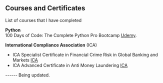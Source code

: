 ## Courses and Certificates
List of courses that I have completed

**Python**<br>
100 Days of Code: The Complete Python Pro Bootcamp  [Udemy](https://www.udemy.com/course/100-days-of-code/).

**International Compliance Association** (ICA)<br>
- ICA Specialist Certificate in Financial Crime Risk in Global Banking and Markets [ICA](https://www.int-comp.org/courses/ica-specialist-certificate-in-financial-crime-risk-in-global-banking-and-markets/)
- ICA Advanced Certificate in Anti Money Laundering [ICA](https://www.int-comp.org/courses/ica-advanced-certificate-in-anti-money-laundering/)


------ Being updated.
